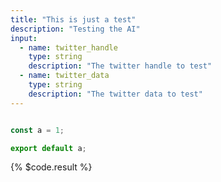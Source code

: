 ```yaml
---
title: "This is just a test" 
description: "Testing the AI"
input:
  - name: twitter_handle
    type: string
    description: "The twitter handle to test"
  - name: twitter_data
    type: string
    description: "The twitter data to test"
---
```


```js {% #code %}

const a = 1;

export default a;

```

{% $code.result %}
